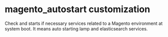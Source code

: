 # magento_autostart customization

Check and starts if necessary services related to a Magento environment at system boot. It means auto starting lamp and elasticsearch services.
